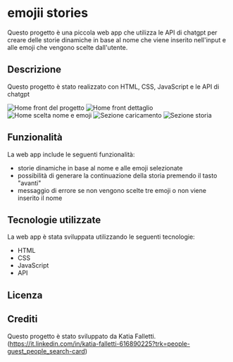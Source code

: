 # emojii stories

Questo progetto è una piccola web app che utilizza le API di chatgpt per creare delle storie dinamiche in base al nome che viene inserito nell'input e alle emoji che vengono scelte dall'utente.

## Descrizione

Questo progetto è stato realizzato con HTML, CSS, JavaScript e le API di chatgpt


![Home front del progetto](preview/iniziale.png)
![Home front dettaglio](preview/promt.png)
![Home scelta nome e emoji](preview/camilla.png)
![Sezione caricamento](preview/loading.png)
![Sezione storia](preview/storia.png)



## Funzionalità

La web app include le seguenti funzionalità:

- storie dinamiche in base al nome e alle emoji selezionate
- possibilità di generare la continuazione della storia premendo il tasto "avanti"
- messaggio di errore se non vengono scelte tre emoji o non viene inserito il nome


## Tecnologie utilizzate

La web app è stata sviluppata utilizzando le seguenti tecnologie:

- HTML
- CSS
- JavaScript
- API 



## Licenza

<!-- Questo progetto è stato rilasciato sotto la licenza MIT. Per ulteriori informazioni, leggere il file `LICENSE.md`. -->

## Crediti

Questo progetto è stato sviluppato da Katia Falletti.(https://it.linkedin.com/in/katia-falletti-616890225?trk=people-guest_people_search-card)
